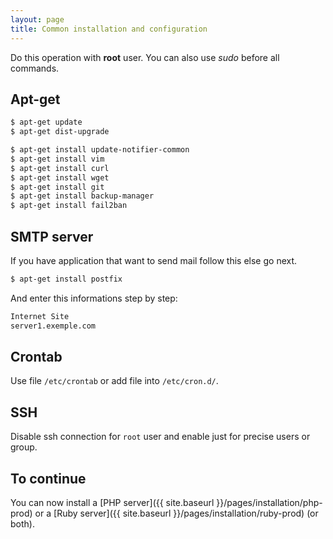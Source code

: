 ```yaml
---
layout: page
title: Common installation and configuration
---
```


Do this operation with **root** user. You can also use _sudo_ before all commands.


## Apt-get

```bash
$ apt-get update
$ apt-get dist-upgrade
```

```bash
$ apt-get install update-notifier-common
$ apt-get install vim
$ apt-get install curl
$ apt-get install wget
$ apt-get install git
$ apt-get install backup-manager
$ apt-get install fail2ban
```

## SMTP server

If you have application that want to send mail follow this else go next.

```bash
$ apt-get install postfix
```
And enter this informations step by step:

```bash
Internet Site
server1.exemple.com
```


## Crontab

Use file `/etc/crontab` or add file into `/etc/cron.d/`.


## SSH

Disable ssh connection for `root` user and enable just for precise users or group.


## To continue

You can now install a [PHP server]({{ site.baseurl }}/pages/installation/php-prod) or a [Ruby server]({{ site.baseurl }}/pages/installation/ruby-prod) (or both).
